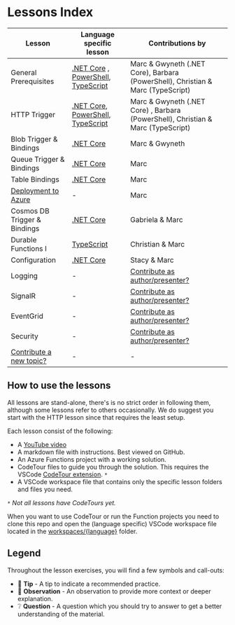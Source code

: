 # Lessons Index

Lesson|Language specific lesson|Contributions by
|-|-|-
|General Prerequisites|[.NET Core](dotnetcore31/prerequisites/prerequisites-dotnet.md) , [PowerShell](PowerShell/prerequisites/prerequisites-powershell.md), [TypeScript](typescript/prerequisites/prerequisites-ts.md)|Marc & Gwyneth (.NET Core), Barbara (PowerShell), Christian & Marc (TypeScript)
|HTTP Trigger|[.NET Core](dotnetcore31/http/http-lesson-dotnet.md), [PowerShell](PowerShell/http/http-lesson-powershell.md), [TypeScript](typescript/http/http-lesson-ts.md)|Marc & Gwyneth (.NET Core) , Barbara (PowerShell), Christian & Marc (TypeScript)
|Blob Trigger & Bindings|[.NET Core](dotnetcore31/blob/blob-lesson-dotnet.md)|Marc & Gwyneth
|Queue Trigger & Bindings|[.NET Core](dotnetcore31/queue/queue-lesson-dotnet.md)|Marc
|Table Bindings|[.NET Core](dotnetcore31/table/table-lesson-dotnet.md)|Marc
|[Deployment to Azure](deployment/deployment-lesson.md)|-|Marc
|Cosmos DB Trigger & Bindings|[.NET Core](dotnetcore31/cosmosdb/cosmosdb-lesson-dotnet.md)|Gabriela & Marc
|Durable Functions I |[TypeScript](typescript/durable-functions/chaining/chaining-lesson-ts.md)|Christian & Marc
|Configuration|[.NET Core](dotnetcore31/configuration/configuration-lesson-dotnet.md)|Stacy & Marc
|Logging|-|[Contribute as author/presenter?](https://github.com/marcduiker/azure-functions-university/issues/10)
|SignalR|-|[Contribute as author/presenter?](https://github.com/marcduiker/azure-functions-university/issues/13)
|EventGrid|-|[Contribute as author/presenter?](https://github.com/marcduiker/azure-functions-university/issues/13)
|Security|-|[Contribute as author/presenter?](https://github.com/marcduiker/azure-functions-university/issues/6)
|[Contribute a new topic?](https://github.com/marcduiker/azure-functions-university/issues/new?assignees=&labels=content&template=content_request.md&title=Content+Request%3A+%3CTITLE%3E)|-|-

## How to use the lessons

All lessons are stand-alone, there's is no strict order in following them, although some lessons refer to others occasionally.
We do suggest you start with the HTTP lesson since that requires the least setup.

Each lesson consist of the following:

* A [YouTube video](http://bit.ly/az-func-uni-playlist)
* A markdown file with instructions. Best viewed on GitHub.
* An Azure Functions project with a working solution.
* CodeTour files to guide you through the solution. This requires the VSCode [CodeTour extension](https://marketplace.visualstudio.com/items?itemName=vsls-contrib.codetour). `*`
* A VSCode workspace file that contains only the specific lesson folders and files you need.

`*` *Not all lessons have CodeTours yet.*

When you want to use CodeTour or run the Function projects you need to clone this repo and open the (language specific) VSCode workspace file located in the [workspaces/{language}](../workspaces) folder.

## Legend

Throughout the lesson exercises, you will find a few symbols and call-outs:

* 📝 __Tip__ - A tip to indicate a recommended practice.
* 🔎 __Observation__ - An observation to provide more context or deeper explanation.
* ❔ __Question__ - A question which you should try to answer to get a better understanding of the material.
